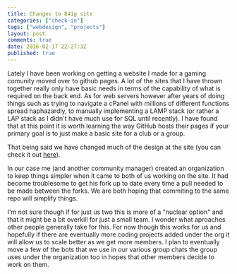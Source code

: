 ```yaml
---
title: Changes to 841g site
categories: ["check-in"]
tags: ["webdesign", "projects"]
layout: post
comments: true
date: 2016-02-17 22:27:32
published: true
---
```


Lately I have been working on getting a website I made for a gaming comunity moved over to github pages. A lot of the sites that I have thrown together really only have basic needs in terms of the capability of what is required on the back end. As for web servers however after years of doing things such as trying to navigate a cPanel with millions of different functions spread haphazardly, to manually implementing a LAMP stack (or rather a LAP stack as I didn't have much use for SQL until recently). I have found that at this point it is worth learning the way GitHub hosts their pages if your primary goal is to just make a basic site for a club or a group.

That being said we have changed much of the design at the site (you can check it out [here](http://841g.github.io)).

In our case me (and another community manager) created an organization to keep things simpler when it came to both of us working on the site. It had become troublesome to get his fork up to date every time a pull needed to be made between the forks. We are both hoping that commiting to the same repo will simplify things.

I'm not sure though if for just us two this is more of a "nuclear option" and that it might be a bit overkill for just a small team. I wonder what aproaches other people generally take for this. For now though this works for us and hopefully if there are eventually more coding projects added under the org it will allow us to scale better as we get more members. I plan to eventually move a few of the bots that we use in our various group chats the group uses under the organization too in hopes that other members decide to work on them. 
